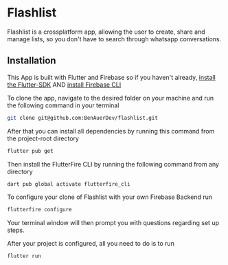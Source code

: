 # Flashlist
Flashlist is a crossplatform app, allowing the user to create, share and manage lists, so you don't have to search through whatsapp conversations.

## Installation
This App is built with Flutter and Firebase so if you haven't already, [install the Flutter-SDK](https://docs.flutter.dev/get-started/install) AND [install Firebase CLI](https://firebase.google.com/docs/cli#setup_update_cli) 

To clone the app, navigate to the desired folder on your machine and run the following command in your terminal 
```bash
git clone git@github.com:BenAuerDev/flashlist.git
```

After that you can install all dependencies by running this command from the project-root directory
```bash
flutter pub get
```

Then install the FlutterFire CLI by running the following command from any directory
```bash
dart pub global activate flutterfire_cli
```

To configure your clone of Flashlist with your own Firebase Backend run
```bash
flutterfire configure
```
Your terminal window will then prompt you with questions regarding set up steps.



After your project is configured, all you need to do is to run
```bash
flutter run
```
